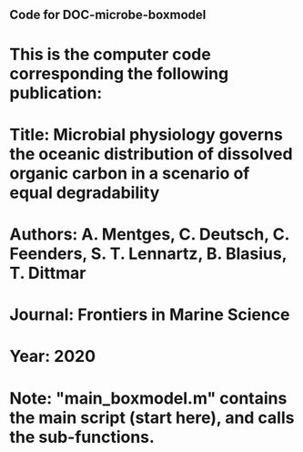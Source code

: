 ## Code for DOC-microbe-boxmodel

# This is the computer code corresponding the following publication:

# Title:﻿ Microbial physiology governs the oceanic distribution of dissolved organic carbon in a scenario of equal degradability
# Authors: A. Mentges, C. Deutsch, C. Feenders, S. T. Lennartz, B. Blasius, T. Dittmar
# Journal: Frontiers in Marine Science
# Year: 2020

# Note: "main_boxmodel.m" contains the main script (start here), and calls the sub-functions.
